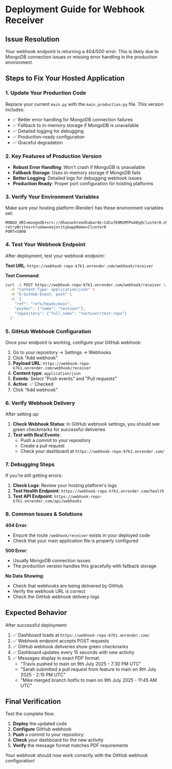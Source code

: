 # Deployment Guide for Webhook Receiver

## Issue Resolution

Your webhook endpoint is returning a 404/500 error. This is likely due to MongoDB connection issues or missing error handling in the production environment.

## Steps to Fix Your Hosted Application

### 1. Update Your Production Code

Replace your current `main.py` with the `main_production.py` file. This version includes:

- ✅ Better error handling for MongoDB connection failures
- ✅ Fallback to in-memory storage if MongoDB is unavailable
- ✅ Detailed logging for debugging
- ✅ Production-ready configuration
- ✅ Graceful degradation

### 2. Key Features of Production Version

- **Robust Error Handling**: Won't crash if MongoDB is unavailable
- **Fallback Storage**: Uses in-memory storage if MongoDB fails
- **Better Logging**: Detailed logs for debugging webhook issues
- **Production Ready**: Proper port configuration for hosting platforms

### 3. Verify Your Environment Variables

Make sure your hosting platform (Render) has these environment variables set:

```
MONGO_URI=mongodb+srv://dhanashreedhabarde:CdCu769MzMTPwX0y@cluster0.n9xx0xa.mongodb.net/?retryWrites=true&w=majority&appName=Cluster0
PORT=5000
```

### 4. Test Your Webhook Endpoint

After deployment, test your webhook endpoint:

**Test URL**: `https://webhook-repo-k7k1.onrender.com/webhook/receiver`

**Test Command**:
```bash
curl -X POST https://webhook-repo-k7k1.onrender.com/webhook/receiver \
  -H "Content-Type: application/json" \
  -H "X-GitHub-Event: push" \
  -d '{
    "ref": "refs/heads/main",
    "pusher": {"name": "testuser"},
    "repository": {"full_name": "testuser/test-repo"}
  }'
```

### 5. GitHub Webhook Configuration

Once your endpoint is working, configure your GitHub webhook:

1. Go to your repository → Settings → Webhooks
2. Click "Add webhook"
3. **Payload URL**: `https://webhook-repo-k7k1.onrender.com/webhook/receiver`
4. **Content type**: `application/json`
5. **Events**: Select "Push events" and "Pull requests"
6. **Active**: ✅ Checked
7. Click "Add webhook"

### 6. Verify Webhook Delivery

After setting up:

1. **Check Webhook Status**: In GitHub webhook settings, you should see green checkmarks for successful deliveries
2. **Test with Real Events**: 
   - Push a commit to your repository
   - Create a pull request
   - Check your dashboard at `https://webhook-repo-k7k1.onrender.com/`

### 7. Debugging Steps

If you're still getting errors:

1. **Check Logs**: Review your hosting platform's logs
2. **Test Health Endpoint**: `https://webhook-repo-k7k1.onrender.com/health`
3. **Test API Endpoint**: `https://webhook-repo-k7k1.onrender.com/api/webhooks`

### 8. Common Issues & Solutions

**404 Error**: 
- Ensure the route `/webhook/receiver` exists in your deployed code
- Check that your main application file is properly configured

**500 Error**:
- Usually MongoDB connection issues
- The production version handles this gracefully with fallback storage

**No Data Showing**:
- Check that webhooks are being delivered by GitHub
- Verify the webhook URL is correct
- Check the GitHub webhook delivery logs

## Expected Behavior

After successful deployment:

1. ✅ Dashboard loads at `https://webhook-repo-k7k1.onrender.com/`
2. ✅ Webhook endpoint accepts POST requests
3. ✅ GitHub webhook deliveries show green checkmarks
4. ✅ Dashboard updates every 15 seconds with new activity
5. ✅ Messages display in exact PDF format:
   - "Travis pushed to main on 9th July 2025 - 7:30 PM UTC"
   - "Sarah submitted a pull request from feature to main on 9th July 2025 - 2:15 PM UTC"
   - "Mike merged branch hotfix to main on 9th July 2025 - 11:45 AM UTC"

## Final Verification

Test the complete flow:

1. **Deploy** the updated code
2. **Configure** GitHub webhook
3. **Push** a commit to your repository
4. **Check** your dashboard for the new activity
5. **Verify** the message format matches PDF requirements

Your webhook should now work correctly with the GitHub webhook configuration!
